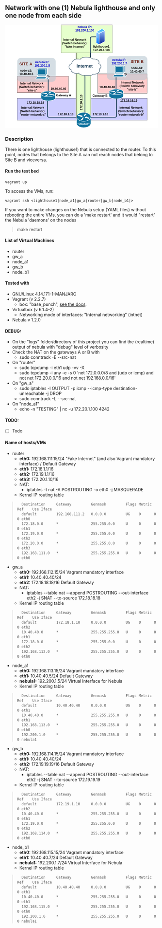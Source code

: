## Network with one (1) Nebula lighthouse and only one node from each side
![Net Diagram](../docs/test_bed_v0.6-alpha.png  "Net Diagram")

### Description

There is one lighthouse (lighthouse1) that is connected to the router. To this point, nodes that belongs to the Site A can not reach nodes that belong to Site B and viceversa.

#### Run the test bed

	vagrant up
	
To access the VMs, run:

	vagrant ssh <lighthouse1|node_a1|gw_a|router|gw_b|node_b1|>

If you want to make changes on the Nebula setup (YAML files) without rebooting the entire VMs, you can do a 'make restart' and it would "restart" the Nebula 'daemons' on the nodes

>	make restart

#### List of Virtual Machines
- router
- gw_a
- node_a1
- gw_b
- node_b1


#### Tested with
- GNU/Linux 4.14.171-1-MANJARO
- Vagrant (v 2.2.7)
	- box: "base_punch", [see the docs](../boxes/README.md "see the docs").
- Virtualbox (v 6.1.4-2)
	- Networking mode of interfaces: "Internal networking" (intnet)
- Nebula v 1.2.0

#### DEBUG: 
- On the "logs" folder/directory of this project you can find the (realtime) output of nebula with "debug" level of verbosity
- Check the NAT on the gateways A or B with
	- sudo conntrack -E --src-nat
- On "router"
	- sudo tcpdump -i eth1 udp -vv -X
	- sudo tcpdump -i any -e -s 0 'net 172.0.0.0/8 and (udp or icmp) and not net 172.20.0.0/16 and not net 192.168.0.0/16'	
- On "gw_a"
	- sudo iptables -I OUTPUT -p icmp --icmp-type destination-unreachable -j DROP
	- sudo conntrack -L --src-nat
- On "node_a1"
	- echo -n "TESTING" | nc -u 172.20.1.100 4242

#### TODO: 

- [ ] Todo

#### Name of hosts/VMs

- router
	- **eth0:** 192.168.111.15/24 "Fake Internet" (and also Vagrant mandatory interface) / Default Gateway
	- **eth1:** 172.18.1.1/16
	- **eth2:** 172.19.1.1/16
	- **eth3:** 172.20.1.10/16
	- NAT:
		- iptables -t nat -A POSTROUTING -o eth0 -j MASQUERADE
	- Kernel IP routing table
>		Destination     Gateway         Genmask         Flags Metric Ref    Use Iface
>		default         192.168.111.2   0.0.0.0         UG    0      0        0 eth0
>		172.18.0.0      *               255.255.0.0     U     0      0        0 eth1
>		172.19.0.0      *               255.255.0.0     U     0      0        0 eth2
>		172.20.0.0      *               255.255.0.0     U     0      0        0 eth3
>		192.168.111.0   *               255.255.255.0   U     0      0        0 eth0	
- gw_a
	- **eth0:** 192.168.112.15/24 Vagrant mandatory interface
	- **eth1:** 10.40.40.40/24
	- **eth2:** 172.18.18.18/16 Default Gateway
	- NAT:
		- iptables --table nat --append POSTROUTING --out-interface eth2 -j SNAT --to-source 172.18.18.18
	- Kernel IP routing table
>		Destination     Gateway         Genmask         Flags Metric Ref    Use Iface
>		default         172.18.1.10     0.0.0.0         UG    0      0        0 eth2
>		10.40.40.0      *               255.255.255.0   U     0      0        0 eth1
>		172.18.0.0      *               255.255.0.0     U     0      0        0 eth2
>		192.168.112.0   *               255.255.255.0   U     0      0        0 eth0	
- node_a1
	- **eth0:** 192.168.113.15/24 Vagrant mandatory interface
	- **eth1:** 10.40.40.5/24 Default Gateway
	- **nebula1:** 192.200.1.5/24 Virtual Interface for Nebula
	- Kernel IP routing table
>		Destination     Gateway         Genmask         Flags Metric Ref    Use Iface
>		default         10.40.40.40     0.0.0.0         UG    0      0        0 eth1
>		10.40.40.0      *               255.255.255.0   U     0      0        0 eth1
>		192.168.113.0   *               255.255.255.0   U     0      0        0 eth0
>		192.200.1.0     *               255.255.255.0   U     0      0        0 nebula1
- gw_b
	- **eth0:** 192.168.114.15/24 Vagrant mandatory interface
	- **eth1:** 10.40.40.40/24
	- **eth2:** 172.19.19.19/16 Default Gateway
	- NAT:
		- iptables --table nat --append POSTROUTING --out-interface eth2 -j SNAT --to-source 172.19.19.19
	- Kernel IP routing table		
>		Destination     Gateway         Genmask         Flags Metric Ref    Use Iface
>		default         172.19.1.10     0.0.0.0         UG    0      0        0 eth2
>		10.40.40.0      *               255.255.255.0   U     0      0        0 eth1
>		172.19.0.0      *               255.255.0.0     U     0      0        0 eth2
>		192.168.114.0   *               255.255.255.0   U     0      0        0 eth0
- node_b1
	- **eth0:** 192.168.115.15/24 Vagrant mandatory interface
	- **eth1:** 10.40.40.7/24 Default Gateway
	- **nebula1:** 192.200.1.7/24 Virtual Interface for Nebula
	- Kernel IP routing table
>		Destination     Gateway         Genmask         Flags Metric Ref    Use Iface
>		default         10.40.40.40     0.0.0.0         UG    0      0        0 eth1
>		10.40.40.0      *               255.255.255.0   U     0      0        0 eth1
>		192.168.115.0   *               255.255.255.0   U     0      0        0 eth0
>		192.200.1.0     *               255.255.255.0   U     0      0        0 nebula1
